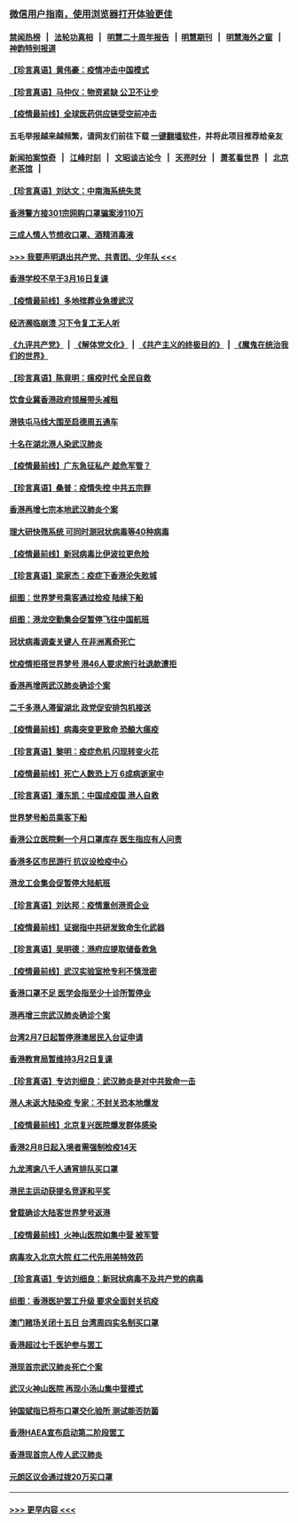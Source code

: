 ### [微信用户指南，使用浏览器打开体验更佳](https://github.com/gfw-breaker/banned-news1/blob/master/indexes/wechat-guide.md?t=0)
#### [禁闻热榜](热点新闻.md?t=0)  &nbsp;&nbsp;|&nbsp;&nbsp; [法轮功真相](https://github.com/gfw-breaker/truth/blob/master/README.md?t=0) &nbsp;&nbsp;|&nbsp;&nbsp; [明慧二十周年报告](https://github.com/gfw-breaker/mh-reports/blob/master/README.md?t=0) &nbsp;&nbsp;|&nbsp;&nbsp;[明慧期刊](https://github.com/gfw-breaker/mh-qikan) &nbsp;&nbsp;|&nbsp;&nbsp; [明慧海外之窗](https://github.com/gfw-breaker/mh-news/blob/master/README.md?t=0) &nbsp;&nbsp;|&nbsp;&nbsp; [神韵特别报道](https://github.com/gfw-breaker/mh-news/blob/master/shenyun.md?t=0)
#### [【珍言真语】黄伟豪：疫情冲击中国模式](../pages/nsc415/n11873482.md?t=02170644) 
#### [【珍言真语】马仲仪：物资紧缺 公卫不让步](../pages/nsc415/n11872315.md?t=02170644) 
#### [【疫情最前线】全球医药供应链受空前冲击](../pages/nsc415/n11869614.md?t=02170644) 
#### 五毛举报越来越频繁，请网友们前往下载 [一键翻墙软件](https://github.com/gfw-breaker/ssr-accounts)，并将此项目推荐给亲友
#### [新闻拍案惊奇](https://github.com/gfw-breaker/banned-news1/blob/master/pages/link4.md) &nbsp;&nbsp;|&nbsp;&nbsp; [江峰时刻](https://github.com/gfw-breaker/banned-news1/blob/master/pages/link4.md) &nbsp;&nbsp;|&nbsp;&nbsp; [文昭谈古论今](https://github.com/gfw-breaker/banned-news1/blob/master/pages/link4.md) &nbsp;&nbsp;|&nbsp;&nbsp; [天亮时分](https://github.com/gfw-breaker/banned-news1/blob/master/pages/link4.md) &nbsp;&nbsp;|&nbsp;&nbsp; [萧茗看世界](https://github.com/gfw-breaker/banned-news1/blob/master/pages/link4.md) &nbsp;&nbsp;|&nbsp;&nbsp; [北京老茶馆](https://github.com/gfw-breaker/banned-news1/blob/master/pages/link4.md) &nbsp;&nbsp;|&nbsp;&nbsp; 
#### [【珍言真语】刘达文：中南海系统失灵](../pages/nsc415/n11869465.md?t=02170644) 
#### [香港警方接301宗网购口罩骗案涉110万](../pages/nsc415/n11867572.md?t=02170644) 
#### [三成人情人节想收口罩、酒精消毒液](../pages/nsc415/n11867523.md?t=02170644) 
#### [>>> 我要声明退出共产党、共青团、少年队 <<<](https://github.com/begood0513/goodnews/blob/master/quit/letter.md) 
#### [香港学校不早于3月16日复课](../pages/nsc415/n11867498.md?t=02170644) 
#### [【疫情最前线】多地殡葬业急援武汉](../pages/nsc415/n11866914.md?t=02170644) 
#### [经济濒临崩溃 习下令复工无人听](../pages/nsc415/n11867269.md?t=02170644) 
#### [《九评共产党》](https://github.com/begood0513/9ping.md/blob/master/README.md) &nbsp;|&nbsp; [《解体党文化》](../../../../jtdwh.md/blob/master/README.md)  &nbsp;|&nbsp; [《共产主义的终极目的》](../../../../gczydzjmd.md/blob/master/README.md) &nbsp;|&nbsp; [《魔鬼在统治我们的世界》](../../../../mgztzwmdsj.md/blob/master/README.md) 
#### [【珍言真语】陈竟明：瘟疫时代 全民自救](../pages/nsc415/n11866765.md?t=02170644) 
#### [饮食业冀香港政府领展带头减租](../pages/nsc415/n11864876.md?t=02170644) 
#### [港铁屯马线大围至启德周五通车](../pages/nsc415/n11864842.md?t=02170644) 
#### [十名在湖北港人染武汉肺炎](../pages/nsc415/n11864807.md?t=02170644) 
#### [【疫情最前线】广东急征私产 趁危军管？](../pages/nsc415/n11864205.md?t=02170644) 
#### [【珍言真语】桑普：疫情失控 中共五宗罪](../pages/nsc415/n11864157.md?t=02170644) 
#### [香港再增七宗本地武汉肺炎个案](../pages/nsc415/n11862405.md?t=02170644) 
#### [理大研快筛系统 可同时测冠状病毒等40种病毒](../pages/nsc415/n11862376.md?t=02170644) 
#### [【疫情最前线】新冠病毒比伊波拉更危险](../pages/nsc415/n11862199.md?t=02170644) 
#### [【珍言真语】梁家杰：疫症下香港沦失败城](../pages/nsc415/n11861588.md?t=02170644) 
#### [组图：世界梦号乘客通过检疫 陆续下船](../pages/nsc415/n11858302.md?t=02170644) 
#### [组图：港龙空勤集会促暂停飞往中国航班](../pages/nsc415/n11858190.md?t=02170644) 
#### [冠状病毒调查关键人 在非洲离奇死亡](../pages/nsc415/n11859798.md?t=02170644) 
#### [忧疫情拒搭世界梦号 港46人要求旅行社退款遭拒](../pages/nsc415/n11859849.md?t=02170644) 
#### [香港再增两武汉肺炎确诊个案](../pages/nsc415/n11859833.md?t=02170644) 
#### [二千多港人滞留湖北 政党促安排包机接送](../pages/nsc415/n11859831.md?t=02170644) 
#### [【疫情最前线】病毒突变更致命 恐酿大瘟疫](../pages/nsc415/n11859604.md?t=02170644) 
#### [【珍言真语】黎明：疫症危机 闪现转变火花](../pages/nsc415/n11859199.md?t=02170644) 
#### [【疫情最前线】死亡人数恐上万 6成病逝家中](../pages/nsc415/n11856687.md?t=02170644) 
#### [【珍言真语】潘东凯：中国成疫国 港人自救](../pages/nsc415/n11856962.md?t=02170644) 
#### [世界梦号船员乘客下船](../pages/nsc415/n11856883.md?t=02170644) 
#### [香港公立医院剩一个月口罩库存 医生指应有人问责](../pages/nsc415/n11856875.md?t=02170644) 
#### [香港多区市民游行 抗议设检疫中心](../pages/nsc415/n11856866.md?t=02170644) 
#### [港龙工会集会促暂停大陆航班](../pages/nsc415/n11856840.md?t=02170644) 
#### [【珍言真语】刘达邦：疫情重创港资企业](../pages/nsc415/n11854274.md?t=02170644) 
#### [【疫情最前线】证据指中共研发致命生化武器](../pages/nsc415/n11853087.md?t=02170644) 
#### [【珍言真语】吴明德：港府应提取储备救急](../pages/nsc415/n11852734.md?t=02170644) 
#### [【疫情最前线】武汉实验室抢专利不慎泄密](../pages/nsc415/n11850310.md?t=02170644) 
#### [香港口罩不足 医学会指至少十诊所暂停业](../pages/nsc415/n11850301.md?t=02170644) 
#### [港再增三宗武汉肺炎确诊个案](../pages/nsc415/n11850328.md?t=02170644) 
#### [台湾2月7日起暂停港澳居民入台证申请](../pages/nsc415/n11850304.md?t=02170644) 
#### [香港教育局暂维持3月2日复课](../pages/nsc415/n11850260.md?t=02170644) 
#### [【珍言真语】专访刘细良：武汉肺炎是对中共致命一击](../pages/nsc415/n11849934.md?t=02170644) 
#### [港人未返大陆染疫 专家：不封关恐本地爆发](../pages/nsc415/n11848021.md?t=02170644) 
#### [【疫情最前线】北京复兴医院爆发群体感染](../pages/nsc415/n11847626.md?t=02170644) 
#### [香港2月8日起入境者需强制检疫14天](../pages/nsc415/n11847658.md?t=02170644) 
#### [九龙湾逾八千人通宵排队买口罩](../pages/nsc415/n11847647.md?t=02170644) 
#### [港民主运动获提名竞逐和平奖](../pages/nsc415/n11847633.md?t=02170644) 
#### [曾载确诊大陆客世界梦号返港](../pages/nsc415/n11847608.md?t=02170644) 
#### [【疫情最前线】火神山医院如集中营 被军管](../pages/nsc415/n11847524.md?t=02170644) 
#### [病毒攻入北京大院 红二代先用美特效药](../pages/nsc415/n11847427.md?t=02170644) 
#### [【珍言真语】专访刘细良：新冠状病毒不及共产党的病毒](../pages/nsc415/n11847164.md?t=02170644) 
#### [组图：香港医护罢工升级 要求全面封关抗疫](../pages/nsc415/n11844107.md?t=02170644) 
#### [澳门赌场关闭十五日 台湾周四实名制买口罩](../pages/nsc415/n11845083.md?t=02170644) 
#### [香港超过七千医护参与罢工](../pages/nsc415/n11845051.md?t=02170644) 
#### [港现首宗武汉肺炎死亡个案](../pages/nsc415/n11844998.md?t=02170644) 
#### [武汉火神山医院 再现小汤山集中营模式](../pages/nsc415/n11844763.md?t=02170644) 
#### [钟国斌指已将布口罩交化验所 测试能否防菌](../pages/nsc415/n11842783.md?t=02170644) 
#### [香港HAEA宣布启动第二阶段罢工](../pages/nsc415/n11842723.md?t=02170644) 
#### [香港现首宗人传人武汉肺炎](../pages/nsc415/n11842766.md?t=02170644) 
#### [元朗区议会通过拨20万买口罩](../pages/nsc415/n11842754.md?t=02170644) 

----
#### [ >>> 更早内容 <<< ](../indexes/nsc415-earlier.md)
